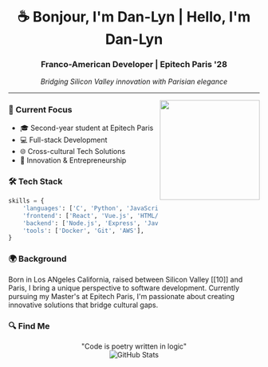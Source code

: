 <div align="center">
  
# ☕ Bonjour, I'm Dan-Lyn | Hello, I'm Dan-Lyn

### Franco-American Developer | Epitech Paris '28
*Bridging Silicon Valley innovation with Parisian elegance*

</div>

---

<img align="right" src="https://your-coffee-image-url.jpg" width="200">

### 🎯 Current Focus
- 🎓 Second-year student at Epitech Paris
- 💻 Full-stack Development
- 🌐 Cross-cultural Tech Solutions
- 🚀 Innovation & Entrepreneurship

### 🛠 Tech Stack
```python
skills = {
    'languages': ['C', 'Python', 'JavaScript', 'TypeScript'],
    'frontend': ['React', 'Vue.js', 'HTML/CSS', 'Angular'],
    'backend': ['Node.js', 'Express', 'Java'],
    'tools': ['Docker', 'Git', 'AWS'],
}
```
### 🌍 Background

Born in Los ANgeles California, raised between Silicon Valley [[10]] and Paris, I bring a unique perspective to software development. Currently pursuing my Master's at Epitech Paris, I'm passionate about creating innovative solutions that bridge cultural gaps.

### 🔍 Find Me

<div align="center">
"Code is poetry written in logic"
</div>

<div align="center">
<img src="https://github-readme-stats.vercel.app/api?username=jayzheh&show_icons=true&theme=minimal" alt="GitHub Stats">
</div>

